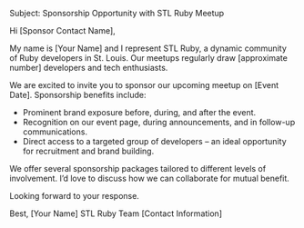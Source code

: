 Subject: Sponsorship Opportunity with STL Ruby Meetup

Hi [Sponsor Contact Name],

My name is [Your Name] and I represent STL Ruby, a dynamic community of Ruby developers in St. Louis. Our meetups regularly draw [approximate number] developers and tech enthusiasts.

We are excited to invite you to sponsor our upcoming meetup on [Event Date]. Sponsorship benefits include:
- Prominent brand exposure before, during, and after the event.
- Recognition on our event page, during announcements, and in follow-up communications.
- Direct access to a targeted group of developers – an ideal opportunity for recruitment and brand building.

We offer several sponsorship packages tailored to different levels of involvement. I’d love to discuss how we can collaborate for mutual benefit.

Looking forward to your response.

Best,
[Your Name]
STL Ruby Team
[Contact Information]

